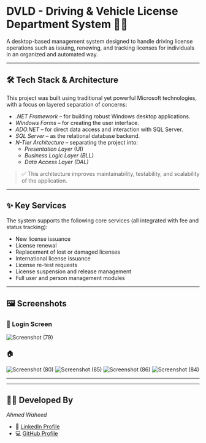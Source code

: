 

# DVLD - Driving & Vehicle License Department System 🚗🪪

A desktop-based management system designed to handle driving license operations such as issuing, renewing, and tracking licenses for individuals in an organized and automated way.

---

## 🛠 Tech Stack & Architecture

This project was built using traditional yet powerful Microsoft technologies, with a focus on layered separation of concerns:

- *.NET Framework* – for building robust Windows desktop applications.
- *Windows Forms* – for creating the user interface.
- *ADO.NET* – for direct data access and interaction with SQL Server.
- *SQL Server* – as the relational database backend.
- *N-Tier Architecture* – separating the project into:
  - *Presentation Layer* (UI)
  - *Business Logic Layer (BLL)*
  - *Data Access Layer (DAL)*

> ✅ This architecture improves maintainability, testability, and scalability of the application.

---

## ✨ Key Services

The system supports the following core services (all integrated with fee and status tracking):

- New license issuance
- License renewal
- Replacement of lost or damaged licenses
- International license issuance
- License re-test requests
- License suspension and release management
- Full user and person management modules

---

## 🖼 Screenshots

### 🔐 Login Screen 
![Screenshot (79)](https://github.com/user-attachments/assets/1a75bb14-87bd-4672-9dbc-6c34c3cc0cbb)
### 🏠  
![Screenshot (80)](https://github.com/user-attachments/assets/a0e6276d-c27c-4ac9-ace0-884b75e03508)
![Screenshot (85)](https://github.com/user-attachments/assets/c87d5a13-1d5a-4eaf-b2aa-3cf13e3780c7)
![Screenshot (86)](https://github.com/user-attachments/assets/41e5bcf3-bee1-4596-9ab1-74cacb418704)
![Screenshot (84)](https://github.com/user-attachments/assets/70c81a41-0aec-4b9c-a332-0a48f04a34cb)


---

---

## 👨‍💻 Developed By

*Ahmed Waheed*

- 🔗 [LinkedIn Profile](https://www.linkedin.com/in/ahmed-waheed-abw?utm_source=share&utm_campaign=share_via&utm_content=profile&utm_medium=android_app)
- 💻 [GitHub Profile](https://github.com/Ahmed-waheed-eg)
